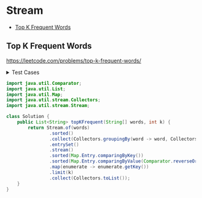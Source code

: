 # Stream

+ [Top K Frequent Words](#top-k-frequent-words)

## Top K Frequent Words

https://leetcode.com/problems/top-k-frequent-words/

<details><summary>Test Cases</summary><blockquote>

``` java
package com.company;
import org.junit.jupiter.api.Test;

import java.util.List;

import static org.junit.jupiter.api.Assertions.*;

class SolutionTest {
    private Solution solution;


    @Test
    void testTopKFrequent() {
        solution = new Solution();
        String[] words = new String[]{"i","love","leetcode","i","love","coding"};
        List<String> expected = List.of("i","love");
        assertEquals(expected, solution.topKFrequent(words, 2));
    }
}
```

</blockquote></details>

```java
import java.util.Comparator;
import java.util.List;
import java.util.Map;
import java.util.stream.Collectors;
import java.util.stream.Stream;

class Solution {
    public List<String> topKFrequent(String[] words, int k) {
        return Stream.of(words)
                .sorted()
                .collect(Collectors.groupingBy(word -> word, Collectors.counting()))
                .entrySet()
                .stream()
                .sorted(Map.Entry.comparingByKey())
                .sorted(Map.Entry.comparingByValue(Comparator.reverseOrder()))
                .map(enumerate -> enumerate.getKey())
                .limit(k)
                .collect(Collectors.toList());
    }
}
```